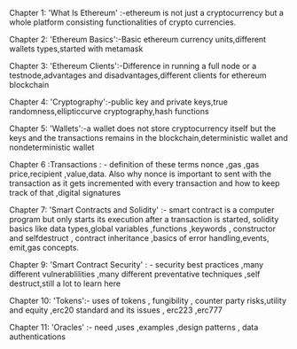 Chapter 1: 'What Is Ethereum' :-ethereum is not just a cryptocurrency but a whole platform consisting functionalities of crypto currencies.


Chapter 2: 'Ethereum Basics':-Basic ethereum currency units,different wallets types,started with metamask



Chapter 3: 'Ethereum Clients':-Difference in running a full node or a testnode,advantages and disadvantages,different clients for ethereum blockchain


Chapter 4: 'Cryptography':-public key and private keys,true randomness,ellipticcurve cryptography,hash functions



Chapter 5: 'Wallets':-a wallet does not store cryptocurrency itself but the keys and the transactions remains in the blockchain,deterministic wallet and nondeterministic wallet	

Chapter 6 :Transactions : - definition of these terms nonce ,gas ,gas price,recipient ,value,data. Also why nonce is important to sent with the transaction as it gets incremented with every transaction and how to keep track of that ,digital signatures

Chapter 7: 'Smart Contracts and Solidity'  :- smart contract is a computer program but only starts its execution after a transaction is started,
solidity basics like data types,global variables ,functions ,keywords , constructor and selfdestruct , contract inheritance ,basics of error handling,events, emit,gas concepts.

Chapter 9: 'Smart Contract Security' : - security best practices ,many different vulnerablilities ,many different preventative techniques ,self destruct,still a lot to learn here

Chapter 10: 'Tokens':- uses of tokens , fungibility , counter party risks,utility and equity ,erc20 standard and its issues , erc223 
,erc777

Chapter 11: 'Oracles' :- need ,uses ,examples ,design patterns , data authentications
